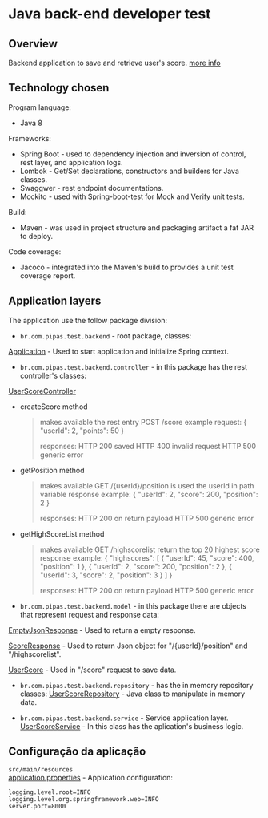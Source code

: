 Java back-end developer test
============================

## Overview
Backend application to save and retrieve user's score.
[more info](https://github.com/gilmaslima/pipas.test.backend/blob/master/Java%20back-end%20developer%20test.pdf)


## Technology chosen

Program language:
* Java 8 

Frameworks:
* Spring Boot - used to dependency injection and inversion of control, rest layer, and application logs.
* Lombok - Get/Set declarations, constructors and builders for Java classes.
* Swaggwer - rest endpoint documentations.
* Mockito - used with Spring-boot-test for Mock and Verify unit tests.


Build:
* Maven - was used in project structure and packaging artifact a fat JAR to deploy.

Code coverage:
* Jacoco - integrated into the Maven's build to provides a unit test coverage report.


## Application layers
The application use the follow package division:
* ``br.com.pipas.test.backend`` - root package, classes:

[Application](https://github.com/gilmaslima/pipas.test.backend/blob/master/src/main/java/br/com/pipas/test/backend/Application.java) - Used to start application and initialize Spring context.

* ``br.com.pipas.test.backend.controller`` - in this package has the rest controller's classes:

[UserScoreController](https://github.com/gilmaslima/pipas.test.backend/blob/master/src/main/java/br/com/pipas/test/backend/controller/UserScoreController.java)
- createScore method 
  > makes available the rest entry POST /score
  > example request: 
  > {
  >  "userId": 2,
  >  "points": 50
  >	}
  >
  > responses:
  > HTTP 200 saved 
  > HTTP 400 invalid request
  > HTTP 500 generic error

- getPosition method
  > makes available GET /{userId}/position
  > is used the userId in path variable
  > response example:
  > {
  >  "userId": 2,
  >  "score": 200,
  >  "position": 2
  >	}
  >
  > responses:
  > HTTP 200 on return payload
  > HTTP 500 generic error

- getHighScoreList method
  > makes available GET /highscorelist
  > return the top 20 highest score
  > response example:
  > {
  >  "highscores": [
  >      {
  >          "userId": 45,
  >          "score": 400,
  >          "position": 1
  >      },
  >      {
  >          "userId": 2,
  >          "score": 200,
  >          "position": 2
  >      },
  >      {
  >          "userId": 3,
  >          "score": 2,
  >          "position": 3
  >      }
  >  ]
  >	}
  >
  > responses:
  > HTTP 200 on return payload
  > HTTP 500 generic error


* ``br.com.pipas.test.backend.model`` - in this package there are objects that represent request and response data:

[EmptyJsonResponse](https://github.com/gilmaslima/pipas.test.backend/blob/master/src/main/java/br/com/pipas/test/backend/model/EmptyJsonResponse.java) - Used to return a empty response.

[ScoreResponse](https://github.com/gilmaslima/pipas.test.backend/blob/master/src/main/java/br/com/pipas/test/backend/model/ScoreResponse.java) - Used to return Json object for "/{userId}/position" and  "/highscorelist".

[UserScore](https://github.com/gilmaslima/pipas.test.backend/blob/master/src/main/java/br/com/pipas/test/backend/model/UserScore.java) - Used in "/score" request to save data.


* ``br.com.pipas.test.backend.repository`` - has the in memory repository classes:
[UserScoreRepository](https://github.com/gilmaslima/pipas.test.backend/blob/master/src/main/java/br/com/pipas/test/backend/repository/UserScoreRepository.java) - Java class to manipulate in memory data.


* ``br.com.pipas.test.backend.service`` - Service application layer.
[UserScoreService](https://github.com/gilmaslima/pipas.test.backend/blob/master/src/main/java/br/com/pipas/test/backend/service/UserScoreService.java) - In this class has the aplication's business logic.


## Configuração da aplicação
``src/main/resources``<br>
[application.properties](https://github.com/gilmaslima/pipas.test.backend/blob/master/src/main/resources/application.properties) - Application configuration:
    
	logging.level.root=INFO
	logging.level.org.springframework.web=INFO
	server.port=8000
